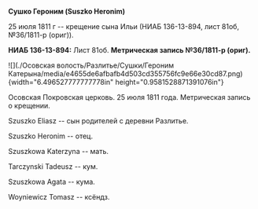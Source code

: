 **Сушко Героним (Suszko Heronim)**

25 июля 1811 г -- крещение сына Ильи (НИАБ 136-13-894, лист 81об,
№36/1811-р (ориг)).

**НИАБ 136-13-894:** Лист 81об. **Метрическая запись №36/1811-р
(ориг).**

![](./Осовская волость/Разлитье/Сушки/Героним Катерына/media/e4655de6afbafb4d503cd355756fc9e66e30cd87.png){width="6.496527777777778in"
height="0.9581528871391076in"}

Осовская Покровская церковь. 25 июля 1811 года. Метрическая запись о
крещении.

Szuszko Eliasz -- сын родителей с деревни Разлитье.

Szuszko Heronim -- отец.

Szuszkowa Katerzyna -- мать.

Tarczynski Tadeusz -- кум.

Szuszkowa Agata -- кума.

Woyniewicz Tomasz -- ксёндз.
